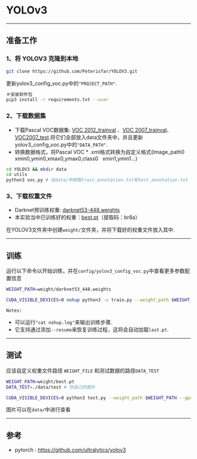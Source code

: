 # YOLOv3
---
## 准备工作

### 1、将 YOLOV3 克隆到本地
```Bash
git clone https://github.com/Peterisfar/YOLOV3.git
```
更新yolov3_config_voc.py中的`"PROJECT_PATH"`.
```Bash
＃安装软件包
pip3 install -r requirements.txt --user
```

### 2、下载数据集
* 下载Pascal VOC数据集: [VOC 2012_trainval](http://host.robots.ox.ac.uk/pascal/VOC/voc2012/VOCtrainval_11-May-2012.tar) 、[VOC 2007_trainval](http://host.robots.ox.ac.uk/pascal/VOC/voc2007/VOCtrainval_06-Nov-2007.tar)、[VOC2007_test](http://host.robots.ox.ac.uk/pascal/VOC/voc2007/VOCtest_06-Nov-2007.tar).将它们全部放入data文件夹中，并且更新yolov3_config_voc.py中的`"DATA_PATH"`.
* 转换数据格式，将Pascal VOC * .xml格式转换为自定义格式(Image_path0 &nbsp; xmin0,ymin0,xmax0,ymax0,class0 &nbsp; xmin1,ymin1...)

```bash
cd YOLOV3 && mkdir data
cd utils
python3 voc.py # 在data/中获取train_annotation.txt和test_annotation.txt
```

### 3、下载权重文件
* Darknet预训练权重:  [darknet53-448.weights](https://pjreddie.com/media/files/darknet53_448.weights) 
* 本实验当中已训练好的权重：[best.pt](https://pan.baidu.com/s/1XD-8ETwWJfXviyP4Fid3xg )（提取码：br8a）

在YOLOV3文件夹中创建`weight/`文件夹，并将下载好的权重文件放入其中.

---
## 训练

运行以下命令以开始训练，并在`config/yolov3_config_voc.py`中查看更多参数配置信息

```Bash
WEIGHT_PATH=weight/darknet53_448.weights

CUDA_VISIBLE_DEVICES=0 nohup python3 -u train.py --weight_path $WEIGHT_PATH --gpu_id 0 > nohup.log 2>&1 &

```

`Notes:`

* 可以运行`"cat nohup.log"`来输出训练步骤.
* 它支持通过添加`--resume`来恢复训练过程，这将会自动加载`last.pt`.

---
## 测试
应该自定义权重文件路径 `WEIGHT_FILE` 和测试数据的路径`DATA_TEST`
```Bash
WEIGHT_PATH=weight/best.pt
DATA_TEST=./data/test # 你自己的图片

CUDA_VISIBLE_DEVICES=0 python3 test.py --weight_path $WEIGHT_PATH --gpu_id 0 --visiual $DATA_TEST --eval

```
图片可以在`data/`中进行查看


---
## 参考
* pytorch : https://github.com/ultralytics/yolov3


